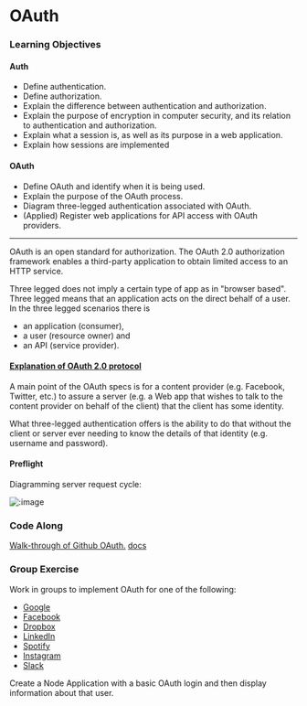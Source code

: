 # OAuth

### Learning Objectives

#### Auth

- Define authentication.
- Define authorization.
- Explain the difference between authentication and authorization.
- Explain the purpose of encryption in computer security, and its relation to
  authentication and authorization.
- Explain what a session is, as well as its purpose in a web application.
- Explain how sessions are implemented

#### OAuth

- Define OAuth and identify when it is being used.
- Explain the purpose of the OAuth process.
- Diagram three-legged authentication associated with OAuth.
- (Applied) Register web applications for API access with OAuth providers.

---

OAuth is an open standard for authorization.
The OAuth 2.0 authorization framework enables a third-party application to
obtain limited access to an HTTP service.

Three legged does not imply a certain type of app as in "browser based". Three
legged means that an application acts on the direct behalf of a user. In the
three legged scenarios there is

- an application (consumer),
- a user (resource owner) and
- an API (service provider).

#### [Explanation of OAuth 2.0 protocol](http://stackoverflow.com/questions/7561631/oauth-2-0-benefits-and-use-cases-why)

A main point of the OAuth specs is for a content provider (e.g. Facebook,
Twitter, etc.) to assure a server (e.g. a Web app that wishes to talk to the
content provider on behalf of the client) that the client has some identity.

What three-legged authentication offers is the ability to do that without
the client or server ever needing to know the details of that identity (e.g.
username and password).

#### Preflight

Diagramming server request cycle:

![:image](https://developers.google.com/accounts/images/webflow.png)

### Code Along

[Walk-through of Github OAuth.](github.md)
[docs](https://developer.github.com/v3/oauth/)

### Group Exercise

Work in groups to implement OAuth for one of the following:

- [Google](https://developers.google.com/accounts/docs/OAuth2WebServer)
- [Facebook](https://developers.facebook.com/docs/facebook-login/manually-build-a-login-flow/v2.1)
- [Dropbox](https://www.dropbox.com/developers/blog/45/using-oauth-20-with-the-core-api)
- [LinkedIn](https://developer.linkedin.com/documents/authentication)
- [Spotify](https://developer.spotify.com/web-api/authorization-guide/)
- [Instagram](https://www.instagram.com/developer/authentication/)
- [Slack](https://api.slack.com/docs/oauth)

Create a Node Application with a basic OAuth login and then
display information about that user.

